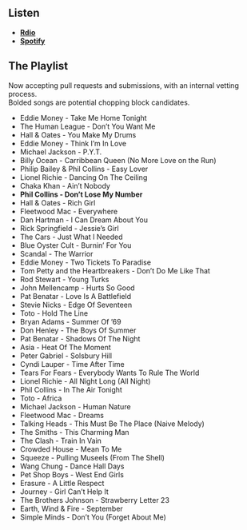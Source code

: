 Listen
------

* **[Rdio](http://rd.io/x/QFiyL0fnyw/)**
* **[Spotify](https://open.spotify.com/user/trashrockx/playlist/22jVuIAxzNCVTxHyYMj5qJ)**

The Playlist
------------

Now accepting pull requests and submissions, with an internal vetting process.<br>
Bolded songs are potential chopping block candidates.

* Eddie Money - Take Me Home Tonight
* The Human League - Don’t You Want Me
* Hall & Oates - You Make My Drums
* Eddie Money - Think I’m In Love
* Michael Jackson - P.Y.T.
* Billy Ocean - Carribbean Queen (No More Love on the Run)
* Philip Bailey & Phil Collins - Easy Lover
* Lionel Richie - Dancing On The Ceiling
* Chaka Khan - Ain’t Nobody
* **Phil Collins - Don’t Lose My Number**
* Hall & Oates - Rich Girl
* Fleetwood Mac - Everywhere
* Dan Hartman - I Can Dream About You
* Rick Springfield - Jessie’s Girl
* The Cars - Just What I Needed
* Blue Oyster Cult - Burnin’ For You
* Scandal - The Warrior
* Eddie Money - Two Tickets To Paradise
* Tom Petty and the Heartbreakers - Don’t Do Me Like That
* Rod Stewart - Young Turks
* John Mellencamp - Hurts So Good
* Pat Benatar - Love Is A Battlefield
* Stevie Nicks - Edge Of Seventeen
* Toto - Hold The Line
* Bryan Adams - Summer Of ’69
* Don Henley - The Boys Of Summer
* Pat Benatar - Shadows Of The Night
* Asia - Heat Of The Moment
* Peter Gabriel - Solsbury Hill
* Cyndi Lauper - Time After Time
* Tears For Fears - Everybody Wants To Rule The World
* Lionel Richie - All Night Long (All Night)
* Phil Collins - In The Air Tonight
* Toto - Africa
* Michael Jackson - Human Nature
* Fleetwood Mac - Dreams
* Talking Heads - This Must Be The Place (Naive Melody)
* The Smiths - This Charming Man
* The Clash - Train In Vain
* Crowded House - Mean To Me
* Squeeze - Pulling Museels (From The Shell)
* Wang Chung - Dance Hall Days
* Pet Shop Boys - West End Girls
* Erasure - A Little Respect
* Journey - Girl Can’t Help It
* The Brothers Johnson - Strawberry Letter 23
* Earth, Wind & Fire - September
* Simple Minds - Don’t You (Forget About Me)
